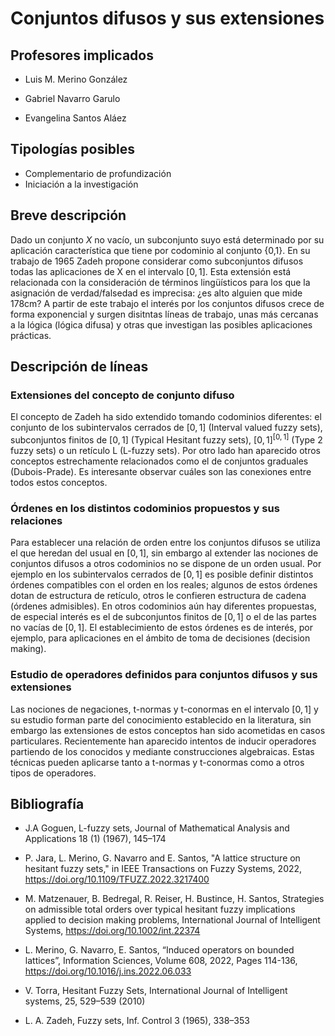# Conjuntos difusos y sus extensiones

## Profesores implicados 

- Luis M. Merino González

- Gabriel Navarro Garulo

- Evangelina Santos Aláez


## Tipologías posibles

- Complementario de profundización  
- Iniciación a la investigación

## Breve descripción 

Dado un conjunto $X$ no vacío, un subconjunto suyo está determinado por su aplicación característica que tiene por codominio al conjunto {0,1}. En su trabajo de 1965 Zadeh propone considerar como subconjuntos difusos todas las aplicaciones de X en el intervalo $[0,1]$. Esta extensión está relacionada con la consideración de términos lingüísticos para los que la asignación de verdad/falsedad es imprecisa: ¿es alto alguien que mide 178cm? A partir de este trabajo el interés por los conjuntos difusos crece de forma exponencial y surgen disitntas líneas de trabajo, unas más cercanas a la lógica (lógica difusa) y otras que investigan las posibles aplicaciones prácticas. 

## Descripción de líneas 

###  Extensiones del concepto de conjunto difuso

 El concepto de Zadeh ha sido extendido tomando codominios diferentes: el conjunto de los subintervalos cerrados de $[0,1]$ (Interval valued fuzzy sets), subconjuntos finitos de $[0,1]$ (Typical Hesitant fuzzy sets), $[0,1]^{[0,1]}$ (Type 2 fuzzy sets) o un retículo L (L-fuzzy sets). Por otro lado han aparecido otros conceptos estrechamente relacionados como el de conjuntos graduales (Dubois-Prade). Es interesante observar cuáles son las conexiones entre todos estos conceptos.

###  Órdenes en los distintos codominios propuestos y sus relaciones 

 Para establecer una relación de orden entre los conjuntos difusos se utiliza el que heredan del usual en $[0,1]$, sin embargo al extender las nociones de conjuntos difusos a otros codominios no se dispone de un orden usual. Por ejemplo en los subintervalos cerrados de $[0,1]$ es posible definir distintos órdenes compatibles con el orden en los reales; algunos de estos órdenes dotan de estructura de retículo, otros le confieren estructura de cadena (órdenes admisibles). En otros codominios aún hay diferentes propuestas, de especial interés es el de subconjuntos finitos de $[0,1]$ o el de las partes no vacías de $[0,1]$. El establecimiento de estos órdenes es de interés, por ejemplo, para aplicaciones en el ámbito de toma de decisiones (decision making).  

###  Estudio de operadores definidos para conjuntos difusos y sus extensiones

   Las nociones de negaciones, t-normas y t-conormas en el intervalo $[0,1]$ y su estudio forman parte del conocimiento establecido en la literatura, sin embargo las extensiones de estos conceptos han sido acometidas en casos particulares. Recientemente han aparecido intentos de inducir operadores partiendo de los conocidos y mediante construcciones algebraicas. Estas técnicas pueden aplicarse tanto a t-normas y t-conormas como a otros tipos de operadores.
      



## Bibliografía


- J.A Goguen, L-fuzzy sets, Journal of Mathematical Analysis and Applications 18 (1) (1967), 145–174

- P. Jara, L. Merino, G. Navarro and E. Santos, "A lattice structure on hesitant fuzzy sets," in IEEE Transactions on Fuzzy Systems, 2022, https://doi.org/10.1109/TFUZZ.2022.3217400

- M. Matzenauer, B. Bedregal, R. Reiser, H. Bustince, H. Santos, Strategies on admissible total orders over typical hesitant fuzzy implications applied to decision making problems, International Journal of Intelligent Systems, https://doi.org/10.1002/int.22374

- L. Merino, G. Navarro, E. Santos, “Induced operators on bounded lattices”, Information Sciences, Volume 608, 2022, Pages 114-136,  https://doi.org/10.1016/j.ins.2022.06.033

- V. Torra, Hesitant Fuzzy Sets, International Journal of Intelligent systems, 25, 529–539 (2010)

- L. A. Zadeh, Fuzzy sets, Inf. Control 3 (1965), 338–353

